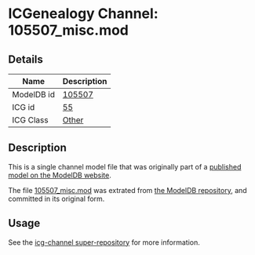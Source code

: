 # ICGenealogy Channel: 105507\_misc.mod

## Details

Name | Description
---- | -----------
ModelDB id | [105507](http://senselab.med.yale.edu/ModelDB/ShowModel.cshtml?model=105507)
ICG id | [55](http://icg.neurotheory.ox.ac.uk/channels/other/55)
ICG Class | [Other](http://icg.neurotheory.ox.ac.uk/channels/other)

## Description

This is a single channel model file that was originally part of a [published model on the ModelDB website](http://senselab.med.yale.edu/mModelDB/ShowModel.cshtml?model=105507).

The file [105507\_misc.mod](105507_misc.mod) was extrated from [the ModelDB repository](http://senselab.med.yale.edu/ModelDB/ShowModel.cshtml?model=105507), and committed in its original form.

## Usage

See the [icg-channel super-repository](https://github.com/icgenealogy/icg-channels) for more information.